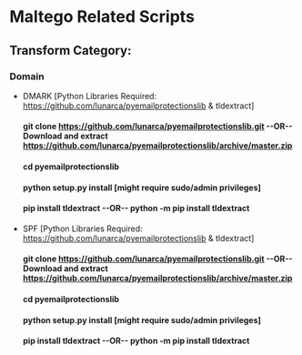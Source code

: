 # Maltego Related Scripts 

## Transform Category:
### Domain
* DMARK [Python Libraries Required: https://github.com/lunarca/pyemailprotectionslib & tldextract]

  #### git clone https://github.com/lunarca/pyemailprotectionslib.git --OR-- Download and extract https://github.com/lunarca/pyemailprotectionslib/archive/master.zip
  #### cd pyemailprotectionslib
  #### python setup.py install [might require sudo/admin privileges]
  
  #### pip install tldextract --OR-- python -m pip install tldextract

* SPF [Python Libraries Required: https://github.com/lunarca/pyemailprotectionslib & tldextract]

  #### git clone https://github.com/lunarca/pyemailprotectionslib.git --OR-- Download and extract https://github.com/lunarca/pyemailprotectionslib/archive/master.zip
  #### cd pyemailprotectionslib
  #### python setup.py install [might require sudo/admin privileges]
  
  #### pip install tldextract --OR-- python -m pip install tldextract
